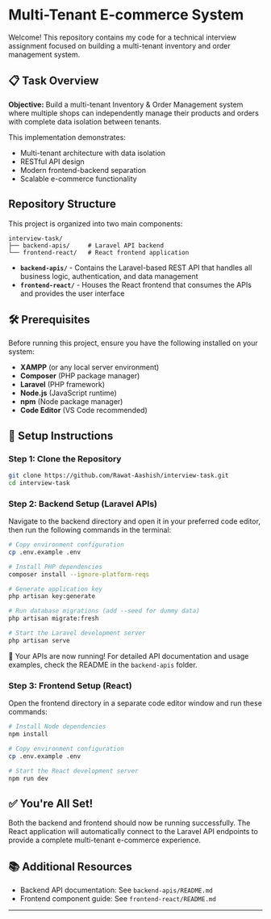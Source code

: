 # Multi-Tenant E-commerce System

Welcome! This repository contains my code for a technical interview assignment focused on building a multi-tenant inventory and order management system.

## 📋 Task Overview

**Objective:** Build a multi-tenant Inventory & Order Management system where multiple shops can independently manage their products and orders with complete data isolation between tenants.

This implementation demonstrates:
- Multi-tenant architecture with data isolation
- RESTful API design
- Modern frontend-backend separation
- Scalable e-commerce functionality

## Repository Structure

This project is organized into two main components:

```
interview-task/
├── backend-apis/     # Laravel API backend
└── frontend-react/   # React frontend application
```

- **`backend-apis/`** - Contains the Laravel-based REST API that handles all business logic, authentication, and data management
- **`frontend-react/`** - Houses the React frontend that consumes the APIs and provides the user interface

## 🛠️ Prerequisites

Before running this project, ensure you have the following installed on your system:

- **XAMPP** (or any local server environment)
- **Composer** (PHP package manager)
- **Laravel** (PHP framework)
- **Node.js** (JavaScript runtime)
- **npm** (Node package manager)
- **Code Editor** (VS Code recommended)

## 🚀 Setup Instructions

### Step 1: Clone the Repository

```bash
git clone https://github.com/Rawat-Aashish/interview-task.git
cd interview-task
```

### Step 2: Backend Setup (Laravel APIs)

Navigate to the backend directory and open it in your preferred code editor, then run the following commands in the terminal:

```bash
# Copy environment configuration
cp .env.example .env

# Install PHP dependencies
composer install --ignore-platform-reqs

# Generate application key
php artisan key:generate

# Run database migrations (add --seed for dummy data)
php artisan migrate:fresh

# Start the Laravel development server
php artisan serve
```

🎉 Your APIs are now running! For detailed API documentation and usage examples, check the README in the `backend-apis` folder.

### Step 3: Frontend Setup (React)

Open the frontend directory in a separate code editor window and run these commands:

```bash
# Install Node dependencies
npm install

# Copy environment configuration
cp .env.example .env

# Start the React development server
npm run dev
```

## ✅ You're All Set!

Both the backend and frontend should now be running successfully. The React application will automatically connect to the Laravel API endpoints to provide a complete multi-tenant e-commerce experience.

## 📚 Additional Resources

- Backend API documentation: See `backend-apis/README.md`
- Frontend component guide: See `frontend-react/README.md`

---